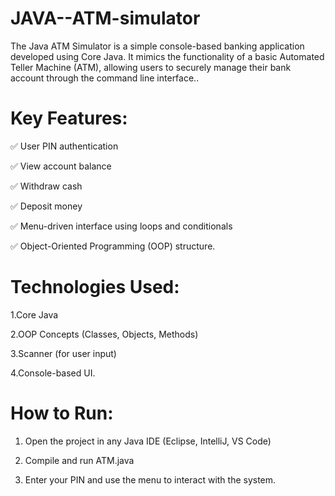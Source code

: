# JAVA--ATM-simulator
 The Java ATM Simulator is a simple console-based banking application developed using Core Java. It mimics the functionality of a basic Automated Teller Machine (ATM), allowing users to securely manage their bank account through the command line interface..

# Key Features:

✅ User PIN authentication

✅ View account balance

✅ Withdraw cash

✅ Deposit money

✅ Menu-driven interface using loops and conditionals

✅ Object-Oriented Programming (OOP) structure.

# Technologies Used:

1.Core Java

2.OOP Concepts (Classes, Objects, Methods)

3.Scanner (for user input)

4.Console-based UI.

# How to Run:

1. Open the project in any Java IDE (Eclipse, IntelliJ, VS Code)

2. Compile and run ATM.java

3. Enter your PIN and use the menu to interact with the system.

   
